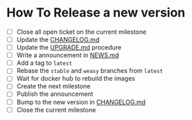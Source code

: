 # How To Release a new version

* [ ] Close all open ticket on the current milestone
* [ ] Update the [CHANGELOG.md]()
* [ ] Update the [UPGRADE.md]() procedure
* [ ] Write a announcement in [NEWS.md]()
* [ ] Add a tag to `latest`
* [ ] Rebase the `stable` and `weasy` branches from `latest`
* [ ] Wait for docker hub to rebuild the images
* [ ] Create the next milestone
* [ ] Publish the announcement
* [ ] Bump to the new version in [CHANGELOG.md]()
* [ ] Close the current milestone
